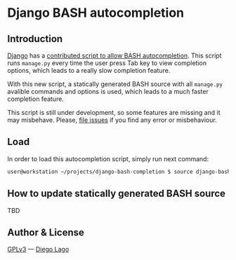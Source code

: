 # Django BASH autocompletion

## Introduction

[Django](https://www.djangoproject.com) has a [contributed script to allow BASH autocompletion](https://github.com/django/django/blob/master/extras/django_bash_completion). This script runs `manage.py` every time the user press Tab key to view completion options, which leads to a really slow completion feature.

With this new script, a statically generated BASH source with all `manage.py` avalible commands and options is used, which leads to a much faster completion feature.

This script is still under development, so some features are missing and it may misbehave. Please, [file issues](https://github.com/diegolagoglez/django-bash-completion/issues) if you find any error or misbehaviour.

## Load

In order to load this autocompletion script, simply run next command:

```bash
user@workstation ~/projects/django-bash-completion $ source django-bash-completion
```

## How to update statically generated BASH source

TBD

## Author & License

[GPLv3](http://www.gnu.org/licenses/gpl.html) — [Diego Lago](mailto:diego.lago.gonzalez@gmail.com)
